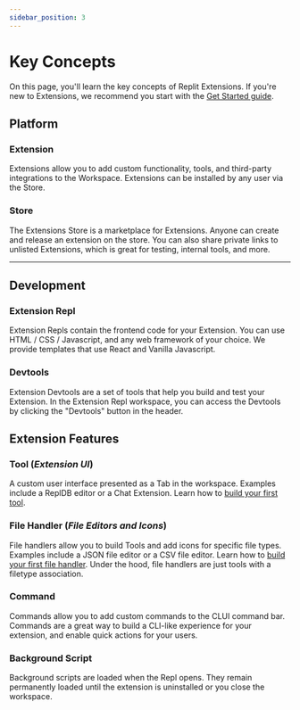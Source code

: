 ```yaml
---
sidebar_position: 3
---
```


# Key Concepts
On this page, you'll learn the key concepts of Replit Extensions. If you're new to Extensions, we recommend you start with the [Get Started guide](/extensions/).

## Platform

### Extension
Extensions allow you to add custom functionality, tools, and third-party integrations to the Workspace. Extensions can be installed by any user via the Store.

### Store
The Extensions Store is a marketplace for Extensions. Anyone can create and release an extension on the store. You can also share private links to unlisted Extensions, which is great for testing, internal tools, and more.

---

## Development

### Extension Repl
Extension Repls contain the frontend code for your Extension. You can use HTML / CSS / Javascript, and any web framework of your choice. We provide templates that use React and Vanilla Javascript.

### Devtools
Extension Devtools are a set of tools that help you build and test your Extension. In the Extension Repl workspace, you can access the Devtools by clicking the "Devtools" button in the header.

## Extension Features

### Tool (*Extension UI*)
A custom user interface presented as a Tab in the workspace. Examples include a ReplDB editor or a Chat Extension. Learn how to [build your first tool](/extensions/examples/snippet-manager).

### File Handler (*File Editors and Icons*)
File handlers allow you to build Tools and add icons for specific file types. Examples include a JSON file editor or a CSV file editor. Learn how to [build your first file handler](/extensions/examples/json-editor). Under the hood, file handlers are just tools with a filetype association.

### Command
Commands allow you to add custom commands to the CLUI command bar. Commands are a great way to build a CLI-like experience for your extension, and enable quick actions for your users.

### Background Script
Background scripts are loaded when the Repl opens. They remain permanently loaded until the extension is uninstalled or you close the workspace.